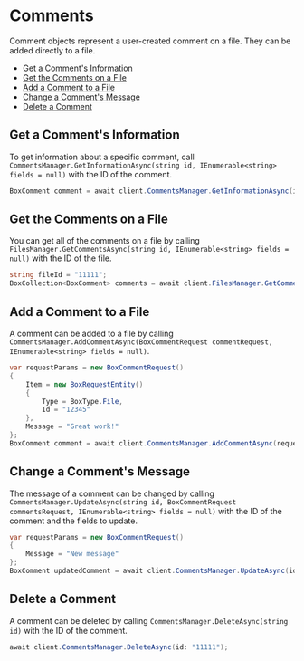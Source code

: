 Comments
========

Comment objects represent a user-created comment on a file. They can be added
directly to a file.

<!-- START doctoc generated TOC please keep comment here to allow auto update -->
<!-- DON'T EDIT THIS SECTION, INSTEAD RE-RUN doctoc TO UPDATE -->


- [Get a Comment's Information](#get-a-comments-information)
- [Get the Comments on a File](#get-the-comments-on-a-file)
- [Add a Comment to a File](#add-a-comment-to-a-file)
- [Change a Comment's Message](#change-a-comments-message)
- [Delete a Comment](#delete-a-comment)

<!-- END doctoc generated TOC please keep comment here to allow auto update -->

Get a Comment's Information
---------------------------

To get information about a specific comment, call
`CommentsManager.GetInformationAsync(string id, IEnumerable<string> fields = null)`
with the ID of the comment.

<!-- sample get_comments_id -->
```c#
BoxComment comment = await client.CommentsManager.GetInformationAsync(id: "11111");
```

Get the Comments on a File
--------------------------

You can get all of the comments on a file by calling
`FilesManager.GetCommentsAsync(string id, IEnumerable<string> fields = null)`
with the ID of the file.

<!-- sample get_comments -->
```c#
string fileId = "11111";
BoxCollection<BoxComment> comments = await client.FilesManager.GetCommentsAsync(fileId);
```

Add a Comment to a File
-----------------------

A comment can be added to a file by calling
`CommentsManager.AddCommentAsync(BoxCommentRequest commentRequest, IEnumerable<string> fields = null)`.

<!-- sample post_comments -->
```c#
var requestParams = new BoxCommentRequest()
{
    Item = new BoxRequestEntity()
    {
        Type = BoxType.File,
        Id = "12345"
    },
    Message = "Great work!"
};
BoxComment comment = await client.CommentsManager.AddCommentAsync(requestParams);
```

Change a Comment's Message
--------------------------

The message of a comment can be changed by calling
`CommentsManager.UpdateAsync(string id, BoxCommentRequest commentsRequest, IEnumerable<string> fields = null)`
with the ID of the comment and the fields to update.

<!-- sample put_comments_id -->
```c#
var requestParams = new BoxCommentRequest()
{
    Message = "New message"
};
BoxComment updatedComment = await client.CommentsManager.UpdateAsync(id: "11111", requestParams);
```

Delete a Comment
----------------

A comment can be deleted by calling `CommentsManager.DeleteAsync(string id)` with the ID of the comment.

<!-- sample delete_comments_id -->
```c#
await client.CommentsManager.DeleteAsync(id: "11111");
```